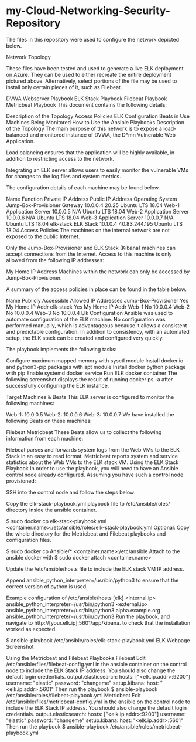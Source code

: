 # my-Cloud-Networking-Security-Repository

The files in this repository were used to configure the network depicted below.

Network Topology

These files have been tested and used to generate a live ELK deployment on Azure. They can be used to either recreate the entire deployment pictured above. Alternatively, select portions of the file may be used to install only certain pieces of it, such as Filebeat.

DVWA Webserver Playbook
ELK Stack Playbook
Filebeat Playbook
Metricbeat Playbook
This document contains the following details:

Description of the Topology
Access Policies
ELK Configuration
Beats in Use
Machines Being Monitored
How to Use the Ansible Playbooks
Description of the Topology
The main purpose of this network is to expose a load-balanced and monitored instance of DVWA, the D*mn Vulnerable Web Application.

Load balancing ensures that the application will be highly available, in addition to restricting access to the network.

Integrating an ELK server allows users to easily monitor the vulnerable VMs for changes to the log files and system metrics.

The configuration details of each machine may be found below.

Name	Function	Private IP Address	Public IP Address	Operating System
Jump-Box-Provisioner	Gateway	10.0.0.4	20.25	Ubuntu LTS 18.04
Web-1	Application Server	10.0.0.5	N/A	Ubuntu LTS 18.04
Web-2	Application Server	10.0.0.6	N/A	Ubuntu LTS 18.04
Web-3	Application Server	10.0.0.7	N/A	Ubuntu LTS 18.04
elk-stack	ELK Stack	10.1.0.4	40.83.244.195	Ubuntu LTS 18.04
Access Policies
The machines on the internal network are not exposed to the public Internet.

Only the Jump-Box-Provisioner and ELK Stack (Kibana) machines can accept connections from the Internet. Access to this machine is only allowed from the following IP addresses:

My Home IP Address
Machines within the network can only be accessed by Jump-Box-Provisioner.

A summary of the access policies in place can be found in the table below.

Name	Publicly Accessible	Allowed IP Addresses
Jump-Box-Provisioner	Yes	My Home IP Addr
elk-stack	Yes	My Home IP Addr
Web-1	No	10.0.0.4
Web-2	No	10.0.0.4
Web-3	No	10.0.0.4
Elk Configuration
Ansible was used to automate configuration of the ELK machine. No configuration was performed manually, which is advantageous because it allows a consistent and predictable configuration. In addition to consistency, with an automated setup, the ELK stack can be created and configured very quickly.

The playbook implements the following tasks:

Configure maximum mapped memory with sysctl module
Install docker.io and python3-pip packages with apt module
Install docker python package with pip
Enable systemd docker service
Run ELK docker container
The following screenshot displays the result of running docker ps -a after successfully configuring the ELK instance.


Target Machines & Beats
This ELK server is configured to monitor the following machines:

Web-1: 10.0.0.5
Web-2: 10.0.0.6
Web-3: 10.0.0.7
We have installed the following Beats on these machines:

Filebeat
Metricbeat
These Beats allow us to collect the following information from each machine:

Filebeat parses and forwards system logs from the Web VMs to the ELK Stack in an easy to read format.
Metricbeat reports system and service statistics about the Web VMs to the ELK stack VM.
Using the ELK Stack Playbook
In order to use the playbook, you will need to have an Ansible control node already configured. Assuming you have such a control node provisioned:

SSH into the control node and follow the steps below:

Copy the elk-stack-playbook.yml playbook file to /etc/ansible/roles/ directory inside the ansible container.

$ sudo docker cp elk-stack-playbook.yml <container.name>:/etc/ansible/roles/elk-stack-playbook.yml
Optional: Copy the whole directory for the Metricbeat and Filebeat playbooks and configuration files.

$ sudo docker cp Ansible/* <container.name>:/etc/ansible
Attach to the ansible docker with $ sudo docker attach <container.name>

Update the /etc/ansible/hosts file to include the ELK stack VM IP address.

Append ansible_python_interpreter=/usr/bin/python3 to ensure that the correct version of python is used.

Example configuration of /etc/ansible/hosts
[elk]
<internal.ip>      ansible_python_interpreter=/usr/bin/python3
<external.ip>      ansible_python_interpreter=/usr/bin/python3
alpha.example.org  ansible_python_interpreter=/usr/bin/python3
Run the playbook, and navigate to http://[your.elk.ip]:5601/app/kibana. to check that the installation worked as expected.

$ ansible-playbook /etc/ansible/roles/elk-stack-playbook.yml
ELK Webpage Screenshot

Using the Metricbeat and Filebeat Playbooks
Filebeat
Edit /etc/ansible/files/filebeat-config.yml in the ansible container on the control node to include the ELK Stack IP address. You should also change the default login credentials.
output.elasticsearch:
hosts: ["<elk.ip.addr>:9200"]
username: "elastic"
password: "changeme"
setup.kibana:
host: "<elk.ip.addr>:5601"
Then run the playbook
$ ansible-playbook /etc/ansible/roles/filebeat-playbook.yml
Metricbeat
Edit /etc/ansible/files/metricbeat-config.yml in the ansible on the control node to include the ELK Stack IP address. You should also change the default login credentials.
output.elasticsearch:
hosts: ["<elk.ip.addr>:9200"]
username: "elastic"
password: "changeme"
setup.kibana:
host: "<elk.ip.addr>:5601"
Then run the playbook
$ ansible-playbook /etc/ansible/roles/metricbeat-playbook.yml